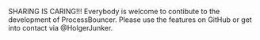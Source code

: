 SHARING IS CARING!!!
Everybody is welcome to contibute to the development of ProcessBouncer. Please use the features on GitHub or get into contact via @HolgerJunker.
